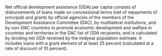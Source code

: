 Net official development assistance (ODA) per capita consists of disbursements of loans made on concessional terms (net of repayments of principal) and grants by official agencies of the members of the Development Assistance Committee (DAC), by multilateral institutions, and by non-DAC countries to promote economic development and welfare in countries and territories in the DAC list of ODA recipients; and is calculated by dividing net ODA received by the midyear population estimate. It includes loans with a grant element of at least 25 percent (calculated at a rate of discount of 10 percent).